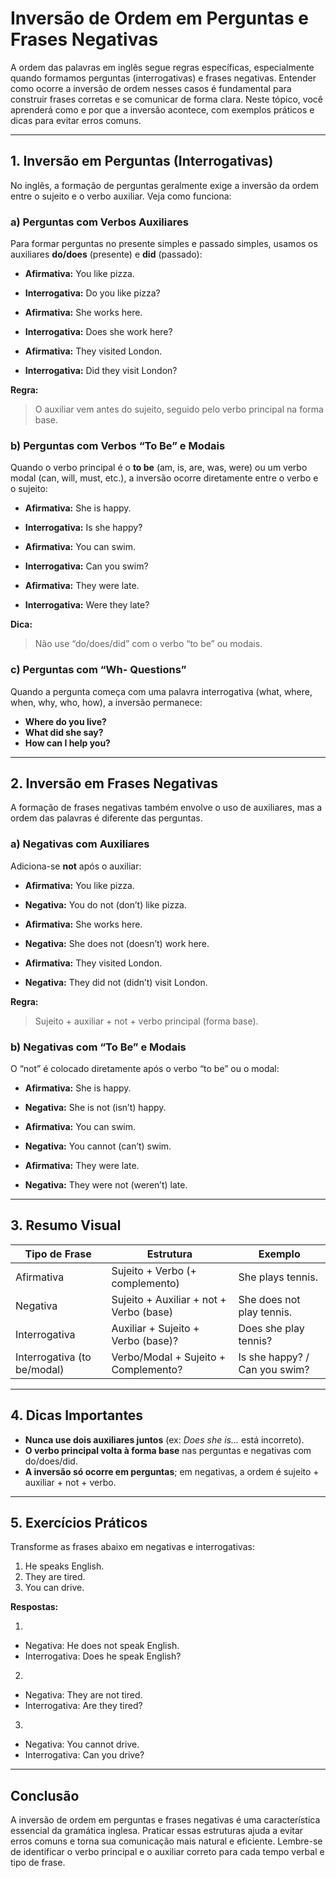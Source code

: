 # Inversão de Ordem em Perguntas e Frases Negativas

A ordem das palavras em inglês segue regras específicas, especialmente quando formamos perguntas (interrogativas) e frases negativas. Entender como ocorre a inversão de ordem nesses casos é fundamental para construir frases corretas e se comunicar de forma clara. Neste tópico, você aprenderá como e por que a inversão acontece, com exemplos práticos e dicas para evitar erros comuns.

---

## 1. Inversão em Perguntas (Interrogativas)

No inglês, a formação de perguntas geralmente exige a inversão da ordem entre o sujeito e o verbo auxiliar. Veja como funciona:

### a) Perguntas com Verbos Auxiliares

Para formar perguntas no presente simples e passado simples, usamos os auxiliares **do/does** (presente) e **did** (passado):

- **Afirmativa:** You like pizza.  
- **Interrogativa:** Do you like pizza?

- **Afirmativa:** She works here.  
- **Interrogativa:** Does she work here?

- **Afirmativa:** They visited London.  
- **Interrogativa:** Did they visit London?

**Regra:**  
> O auxiliar vem antes do sujeito, seguido pelo verbo principal na forma base.

### b) Perguntas com Verbos “To Be” e Modais

Quando o verbo principal é o **to be** (am, is, are, was, were) ou um verbo modal (can, will, must, etc.), a inversão ocorre diretamente entre o verbo e o sujeito:

- **Afirmativa:** She is happy.  
- **Interrogativa:** Is she happy?

- **Afirmativa:** You can swim.  
- **Interrogativa:** Can you swim?

- **Afirmativa:** They were late.  
- **Interrogativa:** Were they late?

**Dica:**  
> Não use “do/does/did” com o verbo “to be” ou modais.

### c) Perguntas com “Wh- Questions”

Quando a pergunta começa com uma palavra interrogativa (what, where, when, why, who, how), a inversão permanece:

- **Where do you live?**
- **What did she say?**
- **How can I help you?**

---

## 2. Inversão em Frases Negativas

A formação de frases negativas também envolve o uso de auxiliares, mas a ordem das palavras é diferente das perguntas.

### a) Negativas com Auxiliares

Adiciona-se **not** após o auxiliar:

- **Afirmativa:** You like pizza.  
- **Negativa:** You do not (don’t) like pizza.

- **Afirmativa:** She works here.  
- **Negativa:** She does not (doesn’t) work here.

- **Afirmativa:** They visited London.  
- **Negativa:** They did not (didn’t) visit London.

**Regra:**  
> Sujeito + auxiliar + not + verbo principal (forma base).

### b) Negativas com “To Be” e Modais

O “not” é colocado diretamente após o verbo “to be” ou o modal:

- **Afirmativa:** She is happy.  
- **Negativa:** She is not (isn’t) happy.

- **Afirmativa:** You can swim.  
- **Negativa:** You cannot (can’t) swim.

- **Afirmativa:** They were late.  
- **Negativa:** They were not (weren’t) late.

---

## 3. Resumo Visual

| Tipo de Frase      | Estrutura                                      | Exemplo                        |
|--------------------|------------------------------------------------|--------------------------------|
| Afirmativa         | Sujeito + Verbo (+ complemento)                | She plays tennis.              |
| Negativa           | Sujeito + Auxiliar + not + Verbo (base)        | She does not play tennis.      |
| Interrogativa      | Auxiliar + Sujeito + Verbo (base)?             | Does she play tennis?          |
| Interrogativa (to be/modal) | Verbo/Modal + Sujeito + Complemento?  | Is she happy? / Can you swim?  |

---

## 4. Dicas Importantes

- **Nunca use dois auxiliares juntos** (ex: *Does she is...* está incorreto).
- **O verbo principal volta à forma base** nas perguntas e negativas com do/does/did.
- **A inversão só ocorre em perguntas**; em negativas, a ordem é sujeito + auxiliar + not + verbo.

---

## 5. Exercícios Práticos

Transforme as frases abaixo em negativas e interrogativas:

1. He speaks English.
2. They are tired.
3. You can drive.

**Respostas:**

1.  
- Negativa: He does not speak English.  
- Interrogativa: Does he speak English?

2.  
- Negativa: They are not tired.  
- Interrogativa: Are they tired?

3.  
- Negativa: You cannot drive.  
- Interrogativa: Can you drive?

---

## Conclusão

A inversão de ordem em perguntas e frases negativas é uma característica essencial da gramática inglesa. Praticar essas estruturas ajuda a evitar erros comuns e torna sua comunicação mais natural e eficiente. Lembre-se de identificar o verbo principal e o auxiliar correto para cada tempo verbal e tipo de frase.